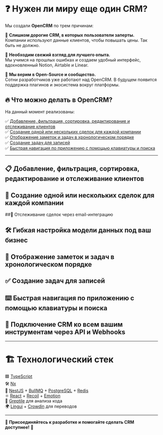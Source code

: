 

# ❓ Нужен ли миру еще один CRM?  

Мы создали **OpenCRM** по трем причинам:  

🔹 **Слишком дорогие CRM, в которых пользователи заперты.**  
Компании используют данные клиентов, чтобы повышать цены. Так быть не должно.  

🔹 **Необходим свежий взгляд для лучшего опыта.**  
Мы учимся на прошлых ошибках и создаем удобный интерфейс, вдохновленный Notion, Airtable и Linear.  

🔹 **Мы верим в Open-Source и сообщество.**  
Сотни разработчиков уже работают над OpenCRM. В будущем появится поддержка плагинов и экосистема вокруг платформы.  

## 🔥 Что можно делать в OpenCRM?  

На данный момент реализованы:  

✅ [Добавление, фильтрация, сортировка, редактирование и отслеживание клиентов](#добавление-фильтрация-сортировка-редактирование-и-отслеживание-клиентов)  
✅ [Создание одной или нескольких сделок для каждой компании](#создание-одной-или-нескольких-сделок-для-каждой-компании)  
✅ [Отображение заметок и задач в хронологическом порядке](#отображение-заметок-и-задач-в-хронологическом-порядке)  
✅ [Создание задач для записей](#создание-задач-для-записей)  
✅ [Быстрая навигация по приложению с помощью клавиатуры и поиска](#быстрая-навигация-по-приложению-с-помощью-клавиатуры-и-поиска)  

---

## 📋 Добавление, фильтрация, сортировка, редактирование и отслеживание клиентов  



## 📌 Создание одной или нескольких сделок для каждой компании  


##📧 Отслеживание сделок через email-интеграцию  


## 🛠️ Гибкая настройка модели данных под ваш бизнес  


## 📝 Отображение заметок и задач в хронологическом порядке  

## ✅ Создание задач для записей  


## ⌨️ Быстрая навигация по приложению с помощью клавиатуры и поиска  
  

## 🔗 Подключение CRM ко всем вашим инструментам через API и Webhooks  



---

# 🏗️ Технологический стек  

🟦 [TypeScript](https://www.typescriptlang.org/)  
🛠️ [Nx](https://nx.dev/)  
🔧 [NestJS](https://nestjs.com/) + [BullMQ](https://bullmq.io/) + [PostgreSQL](https://www.postgresql.org/) + [Redis](https://redis.io/)  
⚛️ [React](https://reactjs.org/) + [Recoil](https://recoiljs.org/) + [Emotion](https://emotion.sh/)  
🧐 [Greptile](https://greptile.com) для анализа кода  
🌍 [Lingui](https://lingui.dev/) + [Crowdin](https://twenty.crowdin.com/twenty) для переводов  

---

📢 **Присоединяйтесь к разработке и помогайте сделать CRM доступнее!** 🚀
